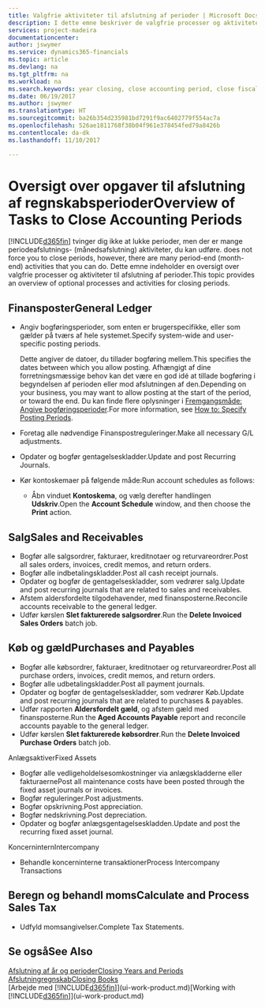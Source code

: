 ```yaml
---
title: Valgfrie aktiviteter til afslutning af perioder | Microsoft Docs
description: I dette emne beskriver de valgfrie processer og aktiviteter til afslutning af regnskabsperioder i Dynamics 365.
services: project-madeira
documentationcenter: 
author: jswymer
ms.service: dynamics365-financials
ms.topic: article
ms.devlang: na
ms.tgt_pltfrm: na
ms.workload: na
ms.search.keywords: year closing, close accounting period, close fiscal year, aging, creditor payments, vendor payments
ms.date: 06/19/2017
ms.author: jswymer
ms.translationtype: HT
ms.sourcegitcommit: ba26b354d235981bd7291f9ac6402779f554ac7a
ms.openlocfilehash: 526ae1811768f38b04f961e378454fed79a8426b
ms.contentlocale: da-dk
ms.lasthandoff: 11/10/2017

---
```

# <a name="overview-of-tasks-to-close-accounting-periods"></a><span data-ttu-id="5c240-103">Oversigt over opgaver til afslutning af regnskabsperioder</span><span class="sxs-lookup"><span data-stu-id="5c240-103">Overview of Tasks to Close Accounting Periods</span></span>
[!INCLUDE[d365fin](includes/d365fin_md.md)]<span data-ttu-id="5c240-104"> tvinger dig ikke at lukke perioder, men der er mange periodeafslutnings- (månedsafslutning) aktiviteter, du kan udføre.</span><span class="sxs-lookup"><span data-stu-id="5c240-104"> does not force you to close periods, however, there are many period-end (month-end) activities that you can do.</span></span> <span data-ttu-id="5c240-105">Dette emne indeholder en oversigt over valgfrie processer og aktiviteter til afslutning af perioder.</span><span class="sxs-lookup"><span data-stu-id="5c240-105">This topic provides an overview of optional processes and activities for closing periods.</span></span>  

## <a name="general-ledger"></a><span data-ttu-id="5c240-106">Finansposter</span><span class="sxs-lookup"><span data-stu-id="5c240-106">General Ledger</span></span>
* <span data-ttu-id="5c240-107">Angiv bogføringsperioder, som enten er brugerspecifikke, eller som gælder på tværs af hele systemet.</span><span class="sxs-lookup"><span data-stu-id="5c240-107">Specify system-wide and user-specific posting periods.</span></span>  

    <span data-ttu-id="5c240-108">Dette angiver de datoer, du tillader bogføring mellem.</span><span class="sxs-lookup"><span data-stu-id="5c240-108">This specifies the dates between which you allow posting.</span></span> <span data-ttu-id="5c240-109">Afhængigt af dine forretningsmæssige behov kan det være en god idé at tillade bogføring i begyndelsen af perioden eller mod afslutningen af den.</span><span class="sxs-lookup"><span data-stu-id="5c240-109">Depending on your business, you may want to allow posting at the start of the period, or toward the end.</span></span> <span data-ttu-id="5c240-110">Du kan finde flere oplysninger i [Fremgangsmåde: Angive bogføringsperioder](finance-how-specify-posting-periods.md).</span><span class="sxs-lookup"><span data-stu-id="5c240-110">For more information, see [How to: Specify Posting Periods](finance-how-specify-posting-periods.md).</span></span>  
* <span data-ttu-id="5c240-111">Foretag alle nødvendige Finanspostreguleringer.</span><span class="sxs-lookup"><span data-stu-id="5c240-111">Make all necessary G/L adjustments.</span></span>  
* <span data-ttu-id="5c240-112">Opdater og bogfør gentagelseskladder.</span><span class="sxs-lookup"><span data-stu-id="5c240-112">Update and post Recurring Journals.</span></span>  
  <!--* Process Consolidations-->
* <span data-ttu-id="5c240-113">Kør kontoskemaer på følgende måde:</span><span class="sxs-lookup"><span data-stu-id="5c240-113">Run account schedules as follows:</span></span>  
  * <span data-ttu-id="5c240-114">Åbn vinduet **Kontoskema**, og vælg derefter handlingen **Udskriv**.</span><span class="sxs-lookup"><span data-stu-id="5c240-114">Open the **Account Schedule** window, and then choose the **Print** action.</span></span>  

## <a name="sales-and-receivables"></a><span data-ttu-id="5c240-115">Salg</span><span class="sxs-lookup"><span data-stu-id="5c240-115">Sales and Receivables</span></span>
* <span data-ttu-id="5c240-116">Bogfør alle salgsordrer, fakturaer, kreditnotaer og returvareordrer.</span><span class="sxs-lookup"><span data-stu-id="5c240-116">Post all sales orders, invoices, credit memos, and return orders.</span></span>  
* <span data-ttu-id="5c240-117">Bogfør alle indbetalingskladder.</span><span class="sxs-lookup"><span data-stu-id="5c240-117">Post all cash receipt journals.</span></span>  
* <span data-ttu-id="5c240-118">Opdater og bogfør de gentagelseskladder, som vedrører salg.</span><span class="sxs-lookup"><span data-stu-id="5c240-118">Update and post recurring journals that are related to sales and receivables.</span></span>  
* <span data-ttu-id="5c240-119">Afstem aldersfordelte tilgodehavender, med finansposterne.</span><span class="sxs-lookup"><span data-stu-id="5c240-119">Reconcile accounts receivable to the general ledger.</span></span>  
* <span data-ttu-id="5c240-120">Udfør kørslen **Slet fakturerede salgsordrer**.</span><span class="sxs-lookup"><span data-stu-id="5c240-120">Run the **Delete Invoiced Sales Orders** batch job.</span></span>  

## <a name="purchases-and-payables"></a><span data-ttu-id="5c240-121">Køb og gæld</span><span class="sxs-lookup"><span data-stu-id="5c240-121">Purchases and Payables</span></span>
* <span data-ttu-id="5c240-122">Bogfør alle købsordrer, fakturaer, kreditnotaer og returvareordrer.</span><span class="sxs-lookup"><span data-stu-id="5c240-122">Post all purchase orders, invoices, credit memos, and return orders.</span></span>  
* <span data-ttu-id="5c240-123">Bogfør alle udbetalingskladder.</span><span class="sxs-lookup"><span data-stu-id="5c240-123">Post all payment journals.</span></span>  
* <span data-ttu-id="5c240-124">Opdater og bogfør de gentagelseskladder, som vedrører Køb.</span><span class="sxs-lookup"><span data-stu-id="5c240-124">Update and post recurring journals that are related to purchases & payables.</span></span>  
* <span data-ttu-id="5c240-125">Udfør rapporten **Aldersfordelt gæld**, og afstem gæld med finansposterne.</span><span class="sxs-lookup"><span data-stu-id="5c240-125">Run the **Aged Accounts Payable** report and reconcile accounts payable to the general ledger.</span></span>  
* <span data-ttu-id="5c240-126">Udfør kørslen **Slet fakturerede købsordrer**.</span><span class="sxs-lookup"><span data-stu-id="5c240-126">Run the **Delete Invoiced Purchase Orders** batch job.</span></span>  

<span data-ttu-id="5c240-127">Anlægsaktiver</span><span class="sxs-lookup"><span data-stu-id="5c240-127">Fixed Assets</span></span>
* <span data-ttu-id="5c240-128">Bogfør alle vedligeholdelsesomkostninger via anlægskladderne eller fakturaerne</span><span class="sxs-lookup"><span data-stu-id="5c240-128">Post all maintenance costs have been posted through the fixed asset journals or invoices.</span></span>
* <span data-ttu-id="5c240-129">Bogfør reguleringer.</span><span class="sxs-lookup"><span data-stu-id="5c240-129">Post adjustments.</span></span>
* <span data-ttu-id="5c240-130">Bogfør opskrivning.</span><span class="sxs-lookup"><span data-stu-id="5c240-130">Post appreciation.</span></span>
* <span data-ttu-id="5c240-131">Bogfør nedskrivning.</span><span class="sxs-lookup"><span data-stu-id="5c240-131">Post depreciation.</span></span>
* <span data-ttu-id="5c240-132">Opdater og bogfør anlægsgentagelseskladden.</span><span class="sxs-lookup"><span data-stu-id="5c240-132">Update and post the recurring fixed asset journal.</span></span>

<span data-ttu-id="5c240-133">Koncernintern</span><span class="sxs-lookup"><span data-stu-id="5c240-133">Intercompany</span></span>
* <span data-ttu-id="5c240-134">Behandle koncerninterne transaktioner</span><span class="sxs-lookup"><span data-stu-id="5c240-134">Process Intercompany Transactions</span></span>

## <a name="calculate-and-process-sales-tax"></a><span data-ttu-id="5c240-135">Beregn og behandl moms</span><span class="sxs-lookup"><span data-stu-id="5c240-135">Calculate and Process Sales Tax</span></span>
* <span data-ttu-id="5c240-136">Udfyld momsangivelser.</span><span class="sxs-lookup"><span data-stu-id="5c240-136">Complete Tax Statements.</span></span>  

## <a name="see-also"></a><span data-ttu-id="5c240-137">Se også</span><span class="sxs-lookup"><span data-stu-id="5c240-137">See Also</span></span>
[<span data-ttu-id="5c240-138">Afslutning af år og perioder</span><span class="sxs-lookup"><span data-stu-id="5c240-138">Closing Years and Periods</span></span>](year-close-years-periods.md)  
[<span data-ttu-id="5c240-139">Afslutningregnskab</span><span class="sxs-lookup"><span data-stu-id="5c240-139">Closing Books</span></span>](year-close-books.md)  
<span data-ttu-id="5c240-140">[Arbejde med [!INCLUDE[d365fin](includes/d365fin_md.md)]](ui-work-product.md)</span><span class="sxs-lookup"><span data-stu-id="5c240-140">[Working with [!INCLUDE[d365fin](includes/d365fin_md.md)]](ui-work-product.md)</span></span>

